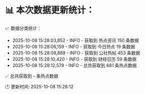 📊 本次数据更新统计：
==========================

📈 数据分类统计：
- 2025-10-08 15:28:03,852 - INFO - 获取到 热点资讯 150 条数据
- 2025-10-08 15:28:06,159 - INFO - 获取到 今日热点 19 条数据
- 2025-10-08 15:28:08,889 - INFO - 获取到 公社热帖 453 条数据
- 2025-10-08 15:28:10,420 - INFO - 获取到 财经日历 59 条数据
- 2025-10-08 15:28:12,579 - INFO - 总共获取到 681 条热点数据

✅ 总共获取到 - 条热点数据

🕐 更新时间: 2025-10-08 15:28:12
